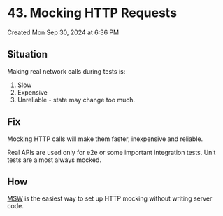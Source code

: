 # 43. Mocking HTTP Requests
Created Mon Sep 30, 2024 at 6:36 PM

## Situation
Making real network calls during tests is:
1. Slow
2. Expensive
3. Unreliable - state may change too much.

## Fix
Mocking HTTP calls will make them faster, inexpensive and reliable.

Real APIs are used only for e2e or some important integration tests. Unit tests are almost always mocked.

## How
[MSW](https://mswjs.io/) is the easiest way to set up HTTP mocking without writing server code.